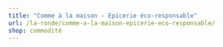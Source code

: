 ```yaml
---
title: "Comme à la maison - Epicerie éco-responsable"
url: /la-ronde/comme-a-la-maison-epicerie-eco-responsable/
shop: commodité
---
```

